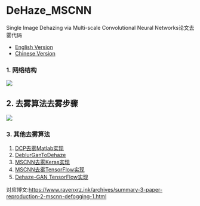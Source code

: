 # DeHaze_MSCNN
Single Image Dehazing via Multi-scale Convolutional Neural Networks论文去雾代码

- [English Version](<https://github.com/raven-dehaze-work/MSCNN_MATLAB/blob/master/README.md>)
- [Chinese Version](<https://github.com/raven-dehaze-work/MSCNN_MATLAB/blob/master/README-zh.md>)



### 1. 网络结构

![](https://ae01.alicdn.com/kf/HTB1atEZc21G3KVjSZFkq6yK4XXaw.jpg)

## 2. 去雾算法去雾步骤

![](https://ae01.alicdn.com/kf/HTB1ELZWc3aH3KVjSZFjq6AFWpXaa.jpg)

### 3. 其他去雾算法

1. [DCP去雾Matlab实现](https://github.com/raven-dehaze-work/DCP-Dehaze)
2. [DeblurGanToDehaze](https://github.com/raven-dehaze-work/DeblurGanToDehaze)
3. [MSCNN去雾Keras实现](https://github.com/raven-dehaze-work/MSCNN_Keras)
4. [MSCNN去雾TensorFlow实现](https://github.com/dishank-b/MSCNN-Dehazing-Tensorflow)
5. [Dehaze-GAN TensorFlow实现](https://github.com/raven-dehaze-work/Dehaze-GAN)



对应博文:https://www.ravenxrz.ink/archives/summary-3-paper-reproduction-2-mscnn-defogging-1.html